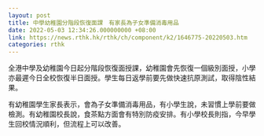 ```yaml
---
layout: post
title: 中學幼稚園分階段恢復面課　有家長為子女準備消毒用品
date: 2022-05-03 12:34:26.000000000 +08:00
link: https://news.rthk.hk/rthk/ch/component/k2/1646775-20220503.htm
categories: rthk
---
```


全港中學及幼稚園今日起分階段恢復面授課，幼稚園會先恢復一個級別面授，小學亦最遲今日全校恢復半日面授。學生每日返學前要先做快速抗原測試，取得陰性結果。

有幼稚園學生家長表示，會為子女準備消毒用品，有小學生說，未習慣上學前要做檢測。有幼稚園校長說，食茶點方面會有特別防疫安排。有小學校長則指，今早學生回校情況順利，但流程上可以改善。
